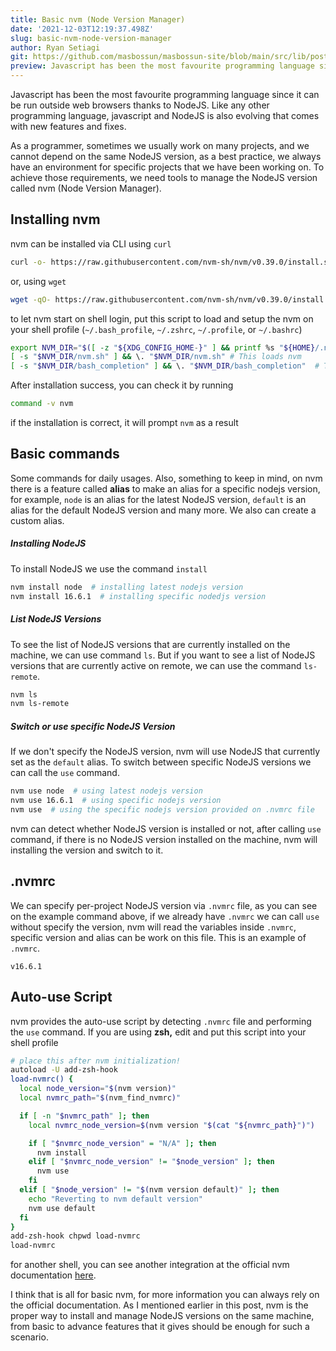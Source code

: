 ```yaml
---
title: Basic nvm (Node Version Manager)
date: '2021-12-03T12:19:37.498Z'
slug: basic-nvm-node-version-manager
author: Ryan Setiagi
git: https://github.com/masbossun/masbossun-site/blob/main/src/lib/posts/basic-nvm-node-version-manager.md
preview: Javascript has been the most favourite programming language since it can be run outside web browsers thanks to NodeJS. Like any other programming language, javascript and NodeJS is also evolving that comes with new features and fixes.
---
```


Javascript has been the most favourite programming language since it can be run outside web browsers thanks to NodeJS. Like any other programming language, javascript and NodeJS is also evolving that comes with new features and fixes.

As a programmer, sometimes we usually work on many projects, and we cannot depend on the same NodeJS version, as a best practice, we always have an environment for specific projects that we have been working on. To achieve those requirements, we need tools to manage the NodeJS version called nvm (Node Version Manager).

## Installing nvm

nvm can be installed via CLI using `curl`

```bash
curl -o- https://raw.githubusercontent.com/nvm-sh/nvm/v0.39.0/install.sh | bash
```

or, using `wget`

```bash
wget -qO- https://raw.githubusercontent.com/nvm-sh/nvm/v0.39.0/install.sh | bash
```

to let nvm start on shell login, put this script to load and setup the nvm on your shell profile (`~/.bash_profile`, `~/.zshrc`, `~/.profile`, or `~/.bashrc`)

```bash
export NVM_DIR="$([ -z "${XDG_CONFIG_HOME-}" ] && printf %s "${HOME}/.nvm" || printf %s "${XDG_CONFIG_HOME}/nvm")"
[ -s "$NVM_DIR/nvm.sh" ] && \. "$NVM_DIR/nvm.sh" # This loads nvm
[ -s "$NVM_DIR/bash_completion" ] && \. "$NVM_DIR/bash_completion"  # This loads nvm bash_completion
```

After installation success, you can check it by running

```bash
command -v nvm
```

if the installation is correct, it will prompt `nvm` as a result

## Basic commands

Some commands for daily usages. Also, something to keep in mind, on nvm there is a feature called **alias** to make an alias for a specific nodejs version, for example, `node` is an alias for the latest NodeJS version, `default` is an alias for the default NodeJS version and many more. We also can create a custom alias.

##### Installing NodeJS

To install NodeJS we use the command `install`

```bash
nvm install node  # installing latest nodejs version
nvm install 16.6.1  # installing specific nodedjs version
```

##### List NodeJS Versions

To see the list of NodeJS versions that are currently installed on the machine, we can use command `ls`. But if you want to see a list of NodeJS versions that are currently active on remote, we can use the command `ls-remote`.

```bash
nvm ls
nvm ls-remote
```

##### Switch or use specific NodeJS Version

If we don't specify the NodeJS version, nvm will use NodeJS that currently set as the `default` alias. To switch between specific NodeJS versions we can call the `use` command.

```bash
nvm use node  # using latest nodejs version
nvm use 16.6.1  # using specific nodejs version
nvm use  # using the specific nodejs version provided on .nvmrc file
```

nvm can detect whether NodeJS version is installed or not, after calling `use` command, if there is no NodeJS version installed on the machine, nvm will installing the version and switch to it.

## .nvmrc

We can specify per-project NodeJS version via `.nvmrc` file, as you can see on the example command above, if we already have `.nvmrc` we can call `use` without specify the version, nvm will read the variables inside `.nvmrc`, specific version and alias can be work on this file. This is an example of `.nvmrc`.

```
v16.6.1
```

## Auto-use Script

nvm provides the auto-use script by detecting `.nvmrc` file and performing the `use` command. If you are using **zsh,** edit and put this script into your shell profile

```bash
# place this after nvm initialization!
autoload -U add-zsh-hook
load-nvmrc() {
  local node_version="$(nvm version)"
  local nvmrc_path="$(nvm_find_nvmrc)"

  if [ -n "$nvmrc_path" ]; then
    local nvmrc_node_version=$(nvm version "$(cat "${nvmrc_path}")")

    if [ "$nvmrc_node_version" = "N/A" ]; then
      nvm install
    elif [ "$nvmrc_node_version" != "$node_version" ]; then
      nvm use
    fi
  elif [ "$node_version" != "$(nvm version default)" ]; then
    echo "Reverting to nvm default version"
    nvm use default
  fi
}
add-zsh-hook chpwd load-nvmrc
load-nvmrc
```

for another shell, you can see another integration at the official nvm documentation [here](https://github.com/nvm-sh/nvm#deeper-shell-integration).

I think that is all for basic nvm, for more information you can always rely on the official documentation. As I mentioned earlier in this post, nvm is the proper way to install and manage NodeJS versions on the same machine, from basic to advance features that it gives should be enough for such a scenario.
